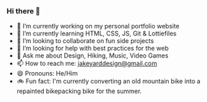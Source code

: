 ### Hi there 👋

- 🔭 I’m currently working on my personal portfolio website
- 🌱 I’m currently learning HTML, CSS, JS, Git & Lottiefiles
- 👯 I’m looking to collaborate on fun side projects
- 🤔 I’m looking for help with best practices for the web
- 💬 Ask me about Design, Hiking, Music, Video Games
- 📫 How to reach me: jakeyarddesign@gmail.com
- 😄 Pronouns: He/Him
- 🚲 Fun fact: I'm currently converting an old mountain bike into a repainted bikepacking bike for the summer. 
